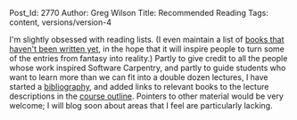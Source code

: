 Post_Id: 2770
Author: Greg Wilson
Title: Recommended Reading
Tags: content, versions/version-4

<p>I'm slightly obsessed with reading lists. (I even maintain a list of <a href="http://www.third-bit.com/articles/not-on-the-shelves-2009.pdf">books that haven't been written yet</a>, in the hope that it will inspire people to turn some of the entries from fantasy into reality.) Partly to give credit to all the people whose work inspired Software Carpentry, and partly to guide students who want to learn more than we can fit into a double dozen lectures, I have started a <a href="|filename|/about/biblio.html">bibliography</a>, and added links to relevant books to the lecture descriptions in the <a href="/4_0/">course outline</a>. Pointers to other material would be very welcome; I will blog soon about areas that I feel are particularly lacking.</p>
